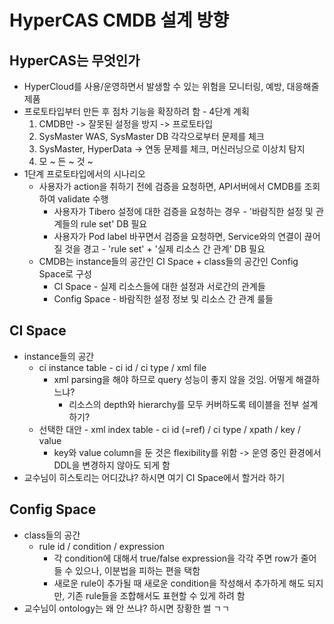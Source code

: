 # HyperCAS CMDB 설계 방향

## HyperCAS는 무엇인가

- HyperCloud를 사용/운영하면서 발생할 수 있는 위험을 모니터링, 예방, 대응해줄 제품
- 프로토타입부터 만든 후 점차 기능을 확장하려 함 - 4단계 계획
  1. CMDB만 -> 잘못된 설정을 방지 -> 프로토타입
  2. SysMaster WAS, SysMaster DB 각각으로부터 문제를 체크
  3. SysMaster, HyperData -> 연동 문제를 체크, 머신러닝으로 이상치 탐지
  4. 모 ~ 든 ~ 것 ~
- 1단계 프로토타입에서의 시나리오
  - 사용자가 action을 취하기 전에 검증을 요청하면, API서버에서 CMDB를 조회하여 validate 수행
    - 사용자가 Tibero 설정에 대한 검증을 요청하는 경우 - '바람직한 설정 및 관계들의 rule set' DB 필요
    - 사용자가 Pod label 바꾸면서 검증을 요청하면, Service와의 연결이 끊어질 것을 경고 - 'rule set' + '실제 리소스 간 관계' DB 필요
  - CMDB는 instance들의 공간인 CI Space + class들의 공간인 Config Space로 구성
    - CI Space - 실제 리소스들에 대한 설정과 서로간의 관계들
    - Config Space - 바람직한 설정 정보 및 리소스 간 관계 룰들

## CI Space

- instance들의 공간
  - ci instance table - ci id / ci type / xml file
    - xml parsing을 해야 하므로 query 성능이 좋지 않을 것임. 어떻게 해결하느냐?
      - 리소스의 depth와 hierarchy를 모두 커버하도록 테이블을 전부 설계하기?
  - 선택한 대안 - xml index table - ci id (=ref) / ci type / xpath / key / value
    - key와 value column을 둔 것은 flexibility를 위함 -> 운영 중인 환경에서 DDL을 변경하지 않아도 되게 함
- 교수님이 히스토리는 어디갔냐? 하시면 여기 CI Space에서 할거라 하기
 
## Config Space

- class들의 공간
  - rule id / condition / expression
    - 각 condition에 대해서 true/false expression을 각각 주면 row가 줄어들 수 있으나, 이분법을 피하는 편을 택함
    - 새로운 rule이 추가될 때 새로운 condition을 작성해서 추가하게 해도 되지만, 기존 rule들을 조합해서도 표현할 수 있게 하려 함
- 교수님이 ontology는 왜 안 쓰냐? 하시면 장황한 썰 ㄱㄱ
